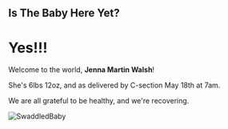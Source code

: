 ## Is The Baby Here Yet?

# Yes!!!

Welcome to the world, **Jenna Martin Walsh**!

She's 6lbs 12oz, and as delivered by C-section May 18th at 7am.

We are all grateful to be healthy, and we're recovering.

![SwaddledBaby](https://user-images.githubusercontent.com/2829438/169184991-71dc7fe0-efdf-44da-aba0-2f2f3e25d702.jpg)

